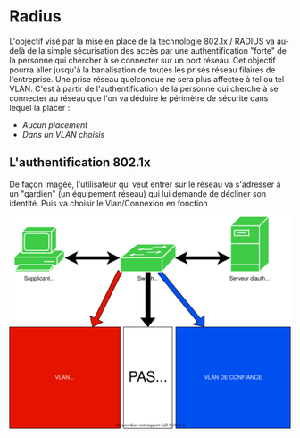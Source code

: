 # Radius 

L'objectif visé par la mise en place de la technologie 802.1x / RADIUS va au-delà de la simple sécurisation des accès par une authentification "forte" de la personne qui chercher à se connecter sur un port réseau. Cet objectif pourra aller jusqu'à la banalisation de toutes les prises réseau filaires de l'entreprise. Une prise réseau quelconque ne sera plus affectée  à tel ou tel VLAN. C'est à partir de l'authentification de la personne qui cherche à se connecter au réseau que l'on va déduire le périmètre de sécurité dans lequel la placer :

- *Aucun placement*
- *Dans un VLAN choisis*
## L'authentification 802.1x

De façon imagée, l'utilisateur qui veut entrer sur le réseau va s'adresser à un "gardien" (un équipement réseau) qui lui demande de décliner son identité. Puis va choisir le Vlan/Connexion en fonction 


![radius](images/radiusShema.svg)
